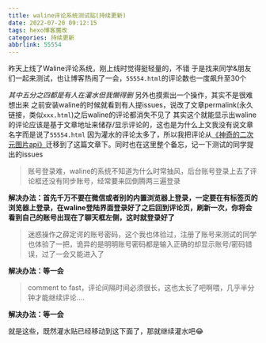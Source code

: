 ```yaml
---
title: waline评论系统测试贴(持续更新)
date: 2022-07-20 09:12:15
tags: hexo博客魔改
categories: 持续更新
abbrlink: 55554
---
```

昨天上线了Waline评论系统，刚上线时觉得挺轻量的，不错
于是找来同学&朋友们一起来测试，也让博客热闹了一会，```55554.html```的评论数也一度飙升至30个
<!-- more -->
*其中五分之四都是有人在灌水但我懒得删*
另外也摸索出一个操作，其实不是很难想出来
之前安装waline的时候就看到有人提issues，说改了文章permalink(永久链接，类似```xxx.html```)之后waline的评论都消失不见了
其实这个就能显示出waline的评论应该是基于文章地址来储存/显示评论的，这也是为什么上文我没有说文章名字而是说了```55554.html```
因为灌水的评论太多了，所以我把评论从[《神奇的二次元图片api》](https://hehysh.github.io/posts/55523.html#more)迁移到了这篇文章下。同时也在这里整个备忘，记一下测试的同学提出的issues
>账号登录难，waline的系统不知道为什么时常抽风，后台账号登录上去了评论框还没有同步账号，经常要来回倒腾两三遍登录

**解决办法：首先千万不要在微信或者别的内置浏览器上登录，一定要在有标签页的浏览器上登录，在waline登陆界面登录好了之后回到评论页，刷新一次，你将会看到自己的账号出现在了聊天框左侧，这时就登录好了**

>迷惑操作之薛定谔的账号密码，这个我也体验过，注册了账号来测试的同学也体验了一把，诡异的是明明账号密码都是输入正确的却显示账号/密码错误，过了一会又能进入了

**解决办法：等一会**

>comment to fast，评论间隔时间必须很长，这也太长了吧啊喂，几乎半分钟才能继续评论….

**解决办法：等一会**

就是这些，既然灌水贴已经移动到这下面了，那就继续灌水吧😂